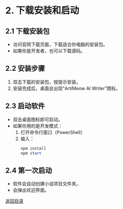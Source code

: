 # 2. 下载安装和启动

## 2.1 下载安装包
- 访问官网下载页面，下载适合你电脑的安装包。
- 如果你是开发者，也可以下载源码。

## 2.2 安装步骤
1. 双击下载的安装包，按提示安装。
2. 安装完成后，桌面会出现“ArtiMeow AI Writer”图标。

## 2.3 启动软件
- 双击桌面图标即可启动。
- 如果你用的是开发模式：
  1. 打开命令行窗口（PowerShell）
  2. 输入：
     ```powershell
     npm install
     npm start
     ```

## 2.4 第一次启动
- 软件会自动创建小说项目文件夹。
- 会弹出欢迎界面。

[返回目录](00-目录.md)
